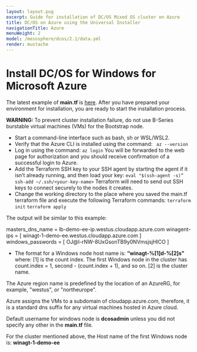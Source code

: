 ```yaml
---
layout: layout.pug
excerpt: Guide for installation of DC/OS Mixed OS cluster on Azure
title: DC/OS on Azure using the Universal Installer
navigationTitle: Azure
menuWeight: 2
model: /mesosphere/dcos/2.1/data.yml
render: mustache
---
```


# Install DC/OS for Windows for Microsoft Azure

The latest example of **main.tf** is [here](https://github.com/dcos-terraform/examples/blob/feature/windows-support-beta/azure/windows-agent/main.tf). After you have prepared your environment for installation, you are ready to start the installation process.

<p class="message--warning"><strong>WARNING: </strong>To prevent cluster installation failure, do not use B-Series burstable virtual machines (VMs) for the Bootstrap node.</p>

- Start a command-line interface such as bash, sh or WSL/WSL2.
- Verify that the Azure CLI is installed using the command:
``` az --version```
- Log in using the command:
```az login```
You will be forwarded to the web page for authorization and you should receive confirmation of a successful login to Azure.
- Add the Terraform SSH key to your SSH agent by starting the agent if it isn’t already running, and then load your key:
```eval "$(ssh-agent -s)”```
```ssh-add ~/.ssh/<your-key-name>```
Terraform will need to send out SSH keys to connect securely to the nodes it creates.
- Change the working directory to the place where you saved the main.tf terraform file and execute the following Terraform commands:
```terraform init```
```terraform apply```

The output will be similar to this example:

masters_dns_name = lb-demo-ee-ip.westus.cloudapp.azure.com
winagent-ips = [
    winagt-1-demo-ee.westus.cloudapp.azure.com
]
windows_passwords = [
    OJ@l-rNW-8UxGsonTB9y0NVmsjsjHlCO
]

- The format for a Windows node host name is:
**“winagt-%[1]d-%[2]s"**
where:
[1] is the count index. The first Windows node in the cluster has count.index = 1, second - (count.index + 1), and so on.
[2] is the cluster name.

The Azure region name is predefined by the location of an AzureRG, for example, "westus", or "northeurope".

Azure assigns the VMs to a subdomain of cloudapp.azure.com, therefore, it is a standard dns suffix for any virtual machines hosted in Azure cloud.

Default username for windows node is **dcosadmin** unless you did not specify any other in the **main.tf** file.

For the cluster mentioned above, the Host name of the first Windows node is:
**winagt-1-demo-ee**

